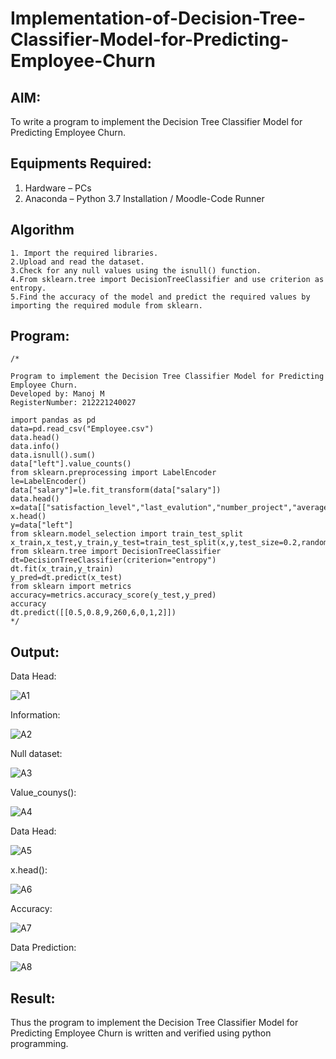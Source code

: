 # Implementation-of-Decision-Tree-Classifier-Model-for-Predicting-Employee-Churn

## AIM:
To write a program to implement the Decision Tree Classifier Model for Predicting Employee Churn.

## Equipments Required:
1. Hardware – PCs
2. Anaconda – Python 3.7 Installation / Moodle-Code Runner

## Algorithm
~~~
1. Import the required libraries.
2.Upload and read the dataset.
3.Check for any null values using the isnull() function.
4.From sklearn.tree import DecisionTreeClassifier and use criterion as entropy.
5.Find the accuracy of the model and predict the required values by importing the required module from sklearn.
~~~


## Program:
```
/*

Program to implement the Decision Tree Classifier Model for Predicting Employee Churn.
Developed by: Manoj M 
RegisterNumber: 212221240027

import pandas as pd
data=pd.read_csv("Employee.csv")
data.head()
data.info()
data.isnull().sum()
data["left"].value_counts()
from sklearn.preprocessing import LabelEncoder
le=LabelEncoder()
data["salary"]=le.fit_transform(data["salary"])
data.head()
x=data[["satisfaction_level","last_evalution","number_project","average_montly_hours","time_spend_company","work_accident","promotion_last_5years","salary"]]
x.head()
y=data["left"]
from sklearn.model_selection import train_test_split
x_train,x_test,y_train,y_test=train_test_split(x,y,test_size=0.2,random_state=100)
from sklearn.tree import DecisionTreeClassifier
dt=DecisionTreeClassifier(criterion="entropy")
dt.fit(x_train,y_train)
y_pred=dt.predict(x_test)
from sklearn import metrics
accuracy=metrics.accuracy_score(y_test,y_pred)
accuracy
dt.predict([[0.5,0.8,9,260,6,0,1,2]])
*/
```

## Output:
Data Head:


![A1](https://user-images.githubusercontent.com/94588708/172999634-e5277459-e238-458e-9d2f-b6c75d28e644.png)

Information:


![A2](https://user-images.githubusercontent.com/94588708/172999716-340b5ebd-1005-4909-9a4a-e87b6fc2728f.png)


Null dataset:


![A3](https://user-images.githubusercontent.com/94588708/172999781-f023e802-927c-4262-a539-8e840518ee7a.png)

Value_counys():


![A4](https://user-images.githubusercontent.com/94588708/172999831-804e1f7f-f176-47e7-96fb-c6ab5671d70e.png)

Data Head:


![A5](https://user-images.githubusercontent.com/94588708/172999882-b34736bb-35fd-4741-a91f-a75d65f18e7e.png)

x.head():


![A6](https://user-images.githubusercontent.com/94588708/172999927-ff6ac057-849d-47c9-99fc-123a87ded6fe.png)


Accuracy:

![A7](https://user-images.githubusercontent.com/94588708/172999982-d7fb1aaa-074c-4762-bfa4-f72d5e0370e1.png)


Data Prediction:


![A8](https://user-images.githubusercontent.com/94588708/173000016-93552aa9-f72d-4c71-a07f-7d54d0312813.png)








## Result:
Thus the program to implement the  Decision Tree Classifier Model for Predicting Employee Churn is written and verified using python programming.
